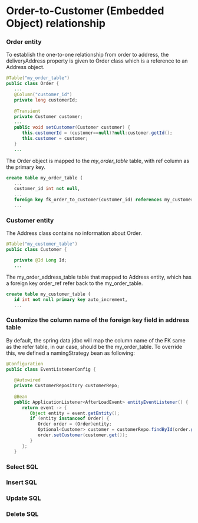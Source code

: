# Order-to-Customer (Embedded Object) relationship

### Order entity
 
To establish the one-to-one relationship from order to address, the deliveryAddress property is given to Order class which is a reference to an Address object.

```Java
@Table("my_order_table")
public class Order {
   ...
   @Column("customer_id")
   private long customerId;
   
   @Transient
   private Customer customer;
   ...
   public void setCustomer(Customer customer) {
      this.customerId = (customer==null)?null:customer.getId();
      this.customer = customer;
   }
   ...
```

The Order object is mapped to the *my_order_table* table, with ref column as the primary key.
```sql
create table my_order_table (
   ...
   customer_id int not null,
   ...
   foreign key fk_order_to_customer(customer_id) references my_customer_table(id)
   ...
```

### Customer entity

The Address class contains no information about Order.
```Java
@Table("my_customer_table")
public class Customer {

   private @Id Long Id;
   ...
```

The my_order_address_table table that mapped to Address entity, which has a foreign key order_ref refer back to the my_order_table.
```sql
create table my_customer_table (
   id int not null primary key auto_increment,
   ...
```

### Customize the column name of the foreign key field in address table

By default, the spring data jdbc will map the column name of the FK same as the refer table, in our case, should be the my_order_table. To override this, we defined a namingStrategy bean as following:

```java
@Configuration
public class EventListenerConfig {
   
   @Autowired
   private CustomerRepository customerRepo;
   
   @Bean
   public ApplicationListener<AfterLoadEvent> entityEventListener() {
      return event -> {
         Object entity = event.getEntity();
         if (entity instanceof Order) {
            Order order = (Order)entity;
            Optional<Customer> customer = customerRepo.findById(order.getCustomerId());
            order.setCustomer(customer.get());
         }
      };
   }
```


### Select SQL

### Insert SQL

### Update SQL

### Delete SQL

